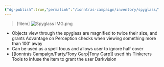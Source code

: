 ```yaml
---
{"dg-publish":true,"permalink":"/ionntras-campaign/inventory/spyglass/","created":"","updated":""}
---
```



>[!item]
>![Spyglass IMG.png](/img/user/z_Assets/Spyglass%20IMG.png)

- Objects view through the spyglass are magnified to twice their size, and grants Advantage on Perception checks when viewing something more than 100' away
- Can be used as a spell focus and allows user to ignore half cover 
- [[Ionntrás Campaign/Party/Tony Garp\|Tony Garp]] used his Tinkerers Tools to infuse the item to grant the user Darkvision